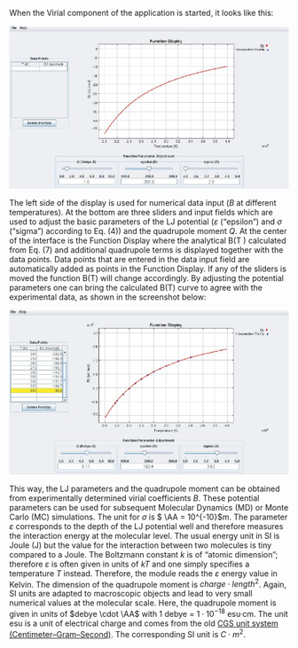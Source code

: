 

When the Virial component of the application is started, it looks like this:

![](./Virial_BL1.jpg)

The left side of the display is used for numerical data input (*B* at different temperatures). At the bottom are
three sliders and input fields which are used to adjust the basic parameters of the LJ potential ($\varepsilon$ (“epsilon”) and $\sigma$ (“sigma”) according to Eq. (4)) and the quadrupole moment *Q*. At the center of the interface is the
Function Display where the analytical B(T ) calculated from Eq. (7) and additional quadrupole terms is
displayed together with the data points.
Data points that are entered in the data input field are automatically added as points in the Function
Display. If any of the sliders is moved the function B(T) will change accordingly. By adjusting the potential
parameters one can bring the calculated B(T) curve to agree with the experimental data, as shown in the
screenshot below:

![](./Virial_BL2.jpg)

This way, the LJ parameters and the quadrupole moment can be obtained from experimentally determined
virial coefficients *B*. These potential parameters can be used for subsequent Molecular Dynamics (MD) or
Monte Carlo (MC) simulations.
The unit for $\sigma$ is $ \AA = 10^{-10}$m. The parameter $\varepsilon$ corresponds to the depth of the LJ potential well
and therefore measures the interaction energy at the molecular level. The usual energy unit in SI is Joule
(J) but the value for the interaction between two molecules is tiny compared to a Joule. The Boltzmann
constant *k* is of “atomic dimension”; therefore $\varepsilon$ is often given in units of *kT* and one simply specifies a
temperature *T* instead. Therefore, the module reads the $\varepsilon$ energy value in Kelvin. The dimension of the
quadrupole moment is $charge \cdot length^2$. Again, SI units are adapted to macroscopic objects and lead to very
small numerical values at the molecular scale. Here, the quadrupole moment is given in units of $debye \cdot \AA$
with 1 debye = $1 \cdot 10^{-18}$ esu·cm. The unit esu is a unit of electrical charge and comes from the old [CGS unit system (Centimeter–Gram–Second)](http://en.wikipedia.org/wiki/Statcoulomb).  The corresponding SI unit is $C \cdot m^2$.